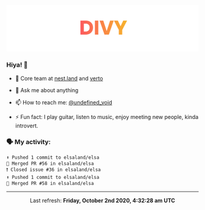 
![](https://github.com/divy-work/divy-work/raw/master/assets/divy.png)

### Hiya! 👋

- 🔭 Core team at [nest.land](https://github.com/nestdotland/nest.land) and [verto](https://github.com/useverto/verto)

- 💬 Ask me about anything

- 📫 How to reach me: [@undefined_void](https://instagram.com/divy.exe)

- ⚡ Fun fact: I play guitar, listen to music, enjoy meeting new people, kinda introvert.

### 🗣 My activity:

```
⬆️ Pushed 1 commit to elsaland/elsa
🎉 Merged PR #56 in elsaland/elsa
❗️ Closed issue #36 in elsaland/elsa
⬆️ Pushed 1 commit to elsaland/elsa
🎉 Merged PR #58 in elsaland/elsa
```

------------
<p align="center">Last refresh: <b>Friday, October 2nd 2020, 4:32:28 am UTC</b></p>
